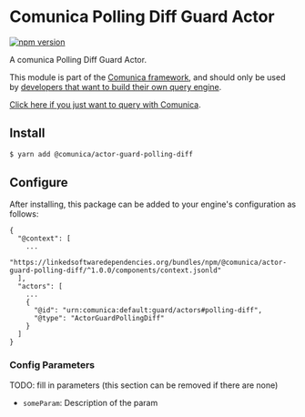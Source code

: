 # Comunica Polling Diff Guard Actor

[![npm version](https://badge.fury.io/js/%40comunica%2Factor-guard-polling-diff.svg)](https://www.npmjs.com/package/@comunica/actor-guard-polling-diff)

A comunica Polling Diff Guard Actor.

This module is part of the [Comunica framework](https://github.com/comunica/comunica),
and should only be used by [developers that want to build their own query engine](https://comunica.dev/docs/modify/).

[Click here if you just want to query with Comunica](https://comunica.dev/docs/query/).

## Install

```bash
$ yarn add @comunica/actor-guard-polling-diff
```

## Configure

After installing, this package can be added to your engine's configuration as follows:
```text
{
  "@context": [
    ...
    "https://linkedsoftwaredependencies.org/bundles/npm/@comunica/actor-guard-polling-diff/^1.0.0/components/context.jsonld"  
  ],
  "actors": [
    ...
    {
      "@id": "urn:comunica:default:guard/actors#polling-diff",
      "@type": "ActorGuardPollingDiff"
    }
  ]
}
```

### Config Parameters

TODO: fill in parameters (this section can be removed if there are none)

* `someParam`: Description of the param
